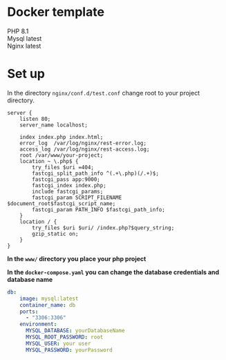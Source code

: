 # Docker template
PHP 8.1 <br>
Mysql latest <br>
Nginx latest

# Set up
In the directory `nginx/conf.d/test.conf` change root to your project directory.
```
server {
    listen 80;
    server_name localhost;

    index index.php index.html;
    error_log  /var/log/nginx/rest-error.log;
    access_log /var/log/nginx/rest-access.log;
    root /var/www/your-project;
    location ~ \.php$ {
        try_files $uri =404;
        fastcgi_split_path_info ^(.+\.php)(/.+)$;
        fastcgi_pass app:9000;
        fastcgi_index index.php;
        include fastcgi_params;
        fastcgi_param SCRIPT_FILENAME $document_root$fastcgi_script_name;
        fastcgi_param PATH_INFO $fastcgi_path_info;
    }
    location / {
        try_files $uri $uri/ /index.php?$query_string;
        gzip_static on;
    }
}
```

**In the `www/` directory you place your php project** <br>

**In the `docker-compose.yaml` you can change the database credentials and database name**

```yaml
db:
    image: mysql:latest
    container_name: db
    ports:
      - "3306:3306"
    environment:
      MYSQL_DATABASE: yourDatabaseName
      MYSQL_ROOT_PASSWORD: root
      MYSQL_USER: your user
      MYSQL_PASSWORD: yourPassword
```
